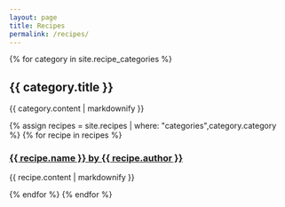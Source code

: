 ```yaml
---
layout: page
title: Recipes
permalink: /recipes/
---
```

{% for category in site.recipe_categories %}
<h2>{{ category.title }}</h2>
  <p>{{ category.content | markdownify }}</p>
{% assign recipes = site.recipes | where: "categories",category.category %}
{% for recipe in recipes %}
<h3><a href="{{recipe.permalink}}">{{ recipe.name }} by {{ recipe.author }}</a></h3>
  <p>{{ recipe.content | markdownify }}</p>
{% endfor %}
{% endfor %}
